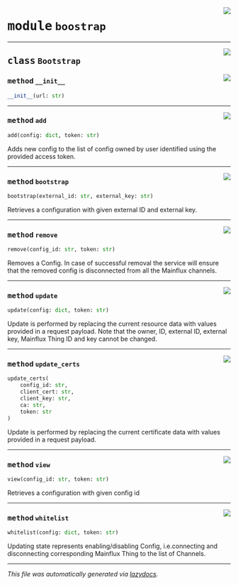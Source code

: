 <!-- markdownlint-disable -->

<a href="https://github.com/mainflux/sdk-py/blob/main/mainflux/boostrap.py#L0"><img align="right" style="float:right;" src="https://img.shields.io/badge/-source-cccccc?style=flat-square"></a>

# <kbd>module</kbd> `boostrap`






---

<a href="https://github.com/mainflux/sdk-py/blob/main/mainflux/boostrap.py#L8"><img align="right" style="float:right;" src="https://img.shields.io/badge/-source-cccccc?style=flat-square"></a>

## <kbd>class</kbd> `Bootstrap`




<a href="https://github.com/mainflux/sdk-py/blob/main/mainflux/boostrap.py#L14"><img align="right" style="float:right;" src="https://img.shields.io/badge/-source-cccccc?style=flat-square"></a>

### <kbd>method</kbd> `__init__`

```python
__init__(url: str)
```








---

<a href="https://github.com/mainflux/sdk-py/blob/main/mainflux/boostrap.py#L17"><img align="right" style="float:right;" src="https://img.shields.io/badge/-source-cccccc?style=flat-square"></a>

### <kbd>method</kbd> `add`

```python
add(config: dict, token: str)
```

Adds new config to the list of config owned by user identified using the provided access token. 

---

<a href="https://github.com/mainflux/sdk-py/blob/main/mainflux/boostrap.py#L130"><img align="right" style="float:right;" src="https://img.shields.io/badge/-source-cccccc?style=flat-square"></a>

### <kbd>method</kbd> `bootstrap`

```python
bootstrap(external_id: str, external_key: str)
```

Retrieves a configuration with given external ID and external key. 

---

<a href="https://github.com/mainflux/sdk-py/blob/main/mainflux/boostrap.py#L114"><img align="right" style="float:right;" src="https://img.shields.io/badge/-source-cccccc?style=flat-square"></a>

### <kbd>method</kbd> `remove`

```python
remove(config_id: str, token: str)
```

Removes a Config. In case of successful removal the service will ensure that the removed config is disconnected from all the Mainflux channels. 

---

<a href="https://github.com/mainflux/sdk-py/blob/main/mainflux/boostrap.py#L72"><img align="right" style="float:right;" src="https://img.shields.io/badge/-source-cccccc?style=flat-square"></a>

### <kbd>method</kbd> `update`

```python
update(config: dict, token: str)
```

Update is performed by replacing the current resource data with values provided in a request payload. Note that the owner, ID, external ID, external key, Mainflux Thing ID and key cannot be changed. 

---

<a href="https://github.com/mainflux/sdk-py/blob/main/mainflux/boostrap.py#L93"><img align="right" style="float:right;" src="https://img.shields.io/badge/-source-cccccc?style=flat-square"></a>

### <kbd>method</kbd> `update_certs`

```python
update_certs(
    config_id: str,
    client_cert: str,
    client_key: str,
    ca: str,
    token: str
)
```

Update is performed by replacing the current certificate data with values provided in a request payload. 

---

<a href="https://github.com/mainflux/sdk-py/blob/main/mainflux/boostrap.py#L56"><img align="right" style="float:right;" src="https://img.shields.io/badge/-source-cccccc?style=flat-square"></a>

### <kbd>method</kbd> `view`

```python
view(config_id: str, token: str)
```

Retrieves a configuration with given config id 

---

<a href="https://github.com/mainflux/sdk-py/blob/main/mainflux/boostrap.py#L36"><img align="right" style="float:right;" src="https://img.shields.io/badge/-source-cccccc?style=flat-square"></a>

### <kbd>method</kbd> `whitelist`

```python
whitelist(config: dict, token: str)
```

Updating state represents enabling/disabling Config, i.e.connecting and disconnecting corresponding Mainflux Thing to the list of Channels. 




---

_This file was automatically generated via [lazydocs](https://github.com/ml-tooling/lazydocs)._

